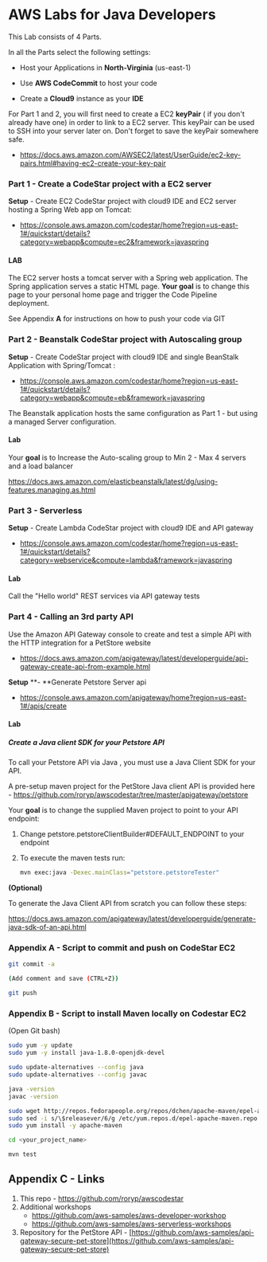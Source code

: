 # AWS Labs for Java Developers

This Lab consists of 4 Parts.

In all the Parts select the following settings:

- Host your Applications in **North-Virginia** (us-east-1) 

- Use **AWS CodeCommit** to host your code

- Create a **Cloud9** instance as your **IDE**

  

For Part 1 and 2, you will first need to create a EC2 **keyPair** ( if you don't already have one) in order to link to a EC2 server. This keyPair can be used to SSH into your server later on. Don't forget to save the keyPair somewhere safe.

- https://docs.aws.amazon.com/AWSEC2/latest/UserGuide/ec2-key-pairs.html#having-ec2-create-your-key-pair



### Part 1 - Create a CodeStar project with a EC2 server

**Setup** - Create EC2 CodeStar project with cloud9 IDE and EC2 server hosting a Spring Web app on Tomcat:

- https://console.aws.amazon.com/codestar/home?region=us-east-1#/quickstart/details?category=webapp&compute=ec2&framework=javaspring

#### LAB

The EC2 server hosts a tomcat server with a Spring web application. The Spring application serves a static HTML page. **Your goal** is to change this page to your personal home page and trigger the Code Pipeline deployment. 

See Appendix **A** for instructions on how to push your code via GIT



### Part 2 - Beanstalk CodeStar project with Autoscaling group

**Setup** - Create CodeStar project with cloud9 IDE and single BeanStalk Application with Spring/Tomcat :

- https://console.aws.amazon.com/codestar/home?region=us-east-1#/quickstart/details?category=webapp&compute=eb&framework=javaspring

The Beanstalk application hosts the same configuration as Part 1 - but using a managed Server configuration. 

#### Lab

Your **goal** is to Increase the Auto-scaling group to Min 2 - Max 4 servers and a load balancer

https://docs.aws.amazon.com/elasticbeanstalk/latest/dg/using-features.managing.as.html 



### Part 3 - Serverless

**Setup** - Create Lambda CodeStar project with cloud9 IDE and API gateway

- https://console.aws.amazon.com/codestar/home?region=us-east-1#/quickstart/details?category=webservice&compute=lambda&framework=javaspring

#### Lab

Call the "Hello world" REST services via API gateway tests



### Part 4 - Calling an 3rd party API 

Use the Amazon API Gateway console to create and test a simple API with the HTTP integration for a PetStore website 

- https://docs.aws.amazon.com/apigateway/latest/developerguide/api-gateway-create-api-from-example.html



**Setup** **- **Generate Petstore Server api

- https://console.aws.amazon.com/apigateway/home?region=us-east-1#/apis/create



#### Lab

##### Create a Java client SDK for your Petstore API

To call your Petstore API via Java , you must use a Java Client SDK for your API.

A pre-setup maven project for the PetStore Java client API is provided here - https://github.com/roryp/awscodestar/tree/master/apigateway/petstore

Your **goal** is to change the supplied Maven project to point to your API endpoint:

1. Change petstore.petstoreClientBuilder#DEFAULT_ENDPOINT to your endpoint

2. To execute the maven tests run:

   ```bash
   mvn exec:java -Dexec.mainClass="petstore.petstoreTester"
   ```

   

**(Optional)** 

To generate the Java Client API from scratch you can follow these steps:

https://docs.aws.amazon.com/apigateway/latest/developerguide/generate-java-sdk-of-an-api.html





### Appendix A - Script to commit and push on CodeStar EC2

```bash
git commit -a

(Add comment and save (CTRL+Z))

git push
```



### Appendix B - Script to install Maven locally on Codestar EC2

(Open Git bash)

```bash
sudo yum -y update
sudo yum -y install java-1.8.0-openjdk-devel

sudo update-alternatives --config java
sudo update-alternatives --config javac

java -version
javac -version

sudo wget http://repos.fedorapeople.org/repos/dchen/apache-maven/epel-apache-maven.repo -O /etc/yum.repos.d/epel-apache-maven.repo
sudo sed -i s/\$releasever/6/g /etc/yum.repos.d/epel-apache-maven.repo
sudo yum install -y apache-maven

cd <your_project_name>

mvn test
```



## Appendix C - Links

1. This repo - https://github.com/roryp/awscodestar
2. Additional workshops
   - https://github.com/aws-samples/aws-developer-workshop
   - https://github.com/aws-samples/aws-serverless-workshops
3. Repository for the PetStore API  - [https://github.com/aws-samples/api-gateway-secure-pet-store](https://github.com/aws-samples/api-gateway-secure-pet-store)